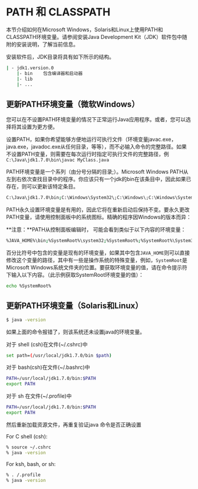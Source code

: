 # PATH 和 CLASSPATH
本节介绍如何在Microsoft Windows，Solaris和Linux上使用PATH和CLASSPATH环境变量。请参阅安装Java Development Kit（JDK）软件包中随附的安装说明，了解当前信息。

安装软件后，JDK目录将具有如下所示的结构。
```bash
| - jdk1.version.0
    |- bin    包含编译器和启动器
    |- lib
    |- ...
```

## 更新PATH环境变量（微软Windows）
您可以在不设置PATH环境变量的情况下正常运行Java应用程序。或者，您可以选择将其设置为更方便。

设置PATH，如果你希望能够方便地运行可执行文件（环境变量javac.exe，java.exe，javadoc.exe从任何目录，等等），而不必输入命令的完整路径。如果不设置PATH变量，则需要在每次运行时指定可执行文件的完整路径，例 `C:\Java\jdk1.7.0\bin\javac MyClass.java`

PATH环境变量是一个系列（由分号分隔的目录;）。Microsoft Windows PATH从左到右依次查找目录中的程序。你应该只有一个jdk的bin在该条目中，因此如果已存在，则可以更新该特定条目。
```bash
C:\Java\jdk1.7.0\bin;C:\Windows\System32\;C:\Windows\;C:\Windows\System32\Wbem
```

PATH永久设置环境变量是有用的，因此它将在重新启动后保持不变。要永久更改PATH变量，请使用控制面板中的系统图标。精确的程序因Windows的版本而异：

**注意：**PATH从控制面板编辑时， 可能会看到类似于以下内容的环境变量：
```bash
%JAVA_HOME%\bin;%SystemRoot%\system32;%SystemRoot%;%SystemRoot%\System32\Wbem
```
百分比符号中包含的变量是现有的环境变量，如果其中包含`JAVA_HOME`则可以直接修改这个变量的路径，其中有一些是操作系统的特殊变量，例如，`SystemRoot`是Microsoft Windows系统文件夹的位置。要获取环境变量的值，请在命令提示符下输入以下内容。（此示例获取SystemRoot环境变量的值）：
```bash
echo %SystemRoot%
```

## 更新PATH环境变量（Solaris和Linux）
```bash
$ java -version
```
如果上面的命令报错了，则该系统还未设置java的环境变量。

对于 shell (csh)在文件(~/.cshrc)中
```bash
set path=(/usr/local/jdk1.7.0/bin $path)
```


对于 bash(csh)在文件(~/.bashrc)中
```bash
PATH=/usr/local/jdk1.7.0/bin:$PATH
export PATH
```
对于 sh 在文件(~/.profile)中
```bash
PATH=/usr/local/jdk1.7.0/bin:$PATH
export PATH
```

然后重新加载资源文件，再重复验证java 命令是否正确设置

For C shell (csh):
```bash
% source ~/.cshrc
% java -version
```

For ksh, bash, or sh:
```bash
% . /.profile
% java -version
```